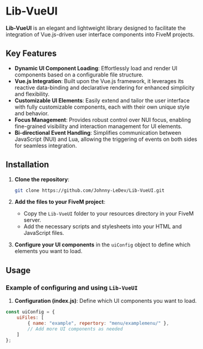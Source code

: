# Lib-VueUI

**Lib-VueUI** is an elegant and lightweight library designed to facilitate the integration of Vue.js-driven user interface components into FiveM projects. 

## Key Features

- **Dynamic UI Component Loading**: Effortlessly load and render UI components based on a configurable file structure.
- **Vue.js Integration**: Built upon the Vue.js framework, it leverages its reactive data-binding and declarative rendering for enhanced simplicity and flexibility.
- **Customizable UI Elements**: Easily extend and tailor the user interface with fully customizable components, each with their own unique style and behavior.
- **Focus Management**: Provides robust control over NUI focus, enabling fine-grained visibility and interaction management for UI elements.
- **Bi-directional Event Handling**: Simplifies communication between JavaScript (NUI) and Lua, allowing the triggering of events on both sides for seamless integration.

## Installation

1. **Clone the repository**:
    ```bash
    git clone https://github.com/Johnny-LeDev/Lib-VueUI.git
    ```

2. **Add the files to your FiveM project**:
   - Copy the `Lib-VueUI` folder to your resources directory in your FiveM server.
   - Add the necessary scripts and stylesheets into your HTML and JavaScript files.

3. **Configure your UI components** in the `uiConfig` object to define which elements you want to load.

## Usage

### Example of configuring and using `Lib-VueUI`

1. **Configuration (index.js)**: Define which UI components you want to load.

```js
const uiConfig = {
    uiFiles: [
        { name: "example", repertory: "menu/examplemenu/" },
        // Add more UI components as needed
    ]
};

